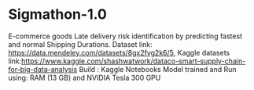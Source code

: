 # Sigmathon-1.0
E-commerce goods Late delivery risk identification by predicting fastest and normal Shipping Durations. 
Dataset link: https://data.mendeley.com/datasets/8gx2fvg2k6/5, Kaggle datasets link:https://www.kaggle.com/shashwatwork/dataco-smart-supply-chain-for-big-data-analysis
Build : Kaggle Notebooks
Model trained and Run using: RAM (13 GB) and NVIDIA Tesla 300 GPU
